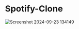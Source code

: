 # Spotify-Clone

![Screenshot 2024-09-23 134149](https://github.com/user-attachments/assets/6af6a078-c901-4bcf-bed2-910a7595ddcd)
